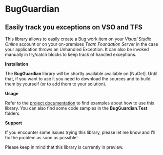 # BugGuardian

Easily track you exceptions on VSO and TFS
------------------------------------------
This library allows to easily create a Bug work item on your *Visual Studio Online* account or on your on-premises *Team Foundation Server* in the case your application throws an Unhandled Exception.
It can also be invoked manually in try/catch blocks to keep track of handled exceptions.


**Installation**

The **BugGuardian** library will be shortly available available on [NuGet].
Until that, if you want to use it you need to download the sources and to build them by yourself (or to add them to your solution).   
    
    
**Usage**

Refer to the [project documentation](https://github.com/n3wt0n/BugGuardian/wiki/Home) to find examples about how to use this library. You can also find some code samples in the **BugGuardian.Test** folders.


**Support**

If you encounter some issues trying this library, please let me know and I'll fix the problem as soon as possible!

Please keep in mind that this library is currently in preview.

